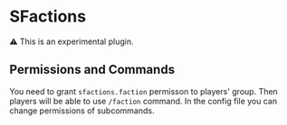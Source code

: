 
# SFactions
⚠️ This is an experimental plugin.

## Permissions and Commands
You need to grant `sfactions.faction` permisson to players' group. Then players will be able to use `/faction` command.
In the config file you can change permissions of subcommands.
